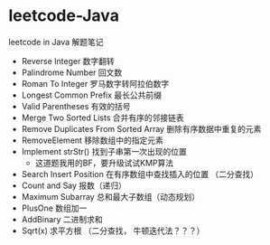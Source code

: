 # leetcode-Java
leetcode in Java  解题笔记

- Reverse Integer 数字翻转
- Palindrome Number 回文数
- Roman To Integer 罗马数字转阿拉伯数字
- Longest Common Prefix 最长公共前缀
- Valid Parentheses 有效的括号
- Merge Two Sorted Lists 合并有序的邻接链表
- Remove Duplicates From Sorted Array 删除有序数据中重复的元素
- RemoveElement 移除数组中的指定元素
- Implement strStr() 找到子串第一次出现的位置
    - 这道题我用的BF，要升级试试KMP算法
- Search Insert Position 在有序数组中查找插入的位置 （二分查找）
- Count and Say 报数（递归）
- Maximum Subarray 总和最大子数组（动态规划）
- PlusOne 数组加一
- AddBinary 二进制求和
- Sqrt(x) 求平方根 （二分查找， 牛顿迭代法？？？）